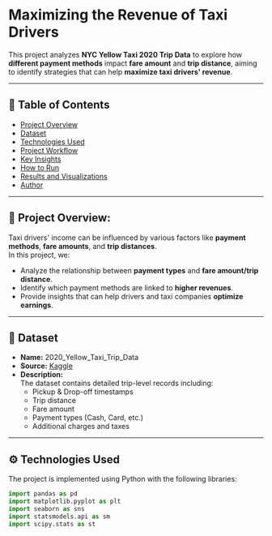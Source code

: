 # Maximizing the Revenue of Taxi Drivers

This project analyzes **NYC Yellow Taxi 2020 Trip Data** to explore how **different payment methods** impact **fare amount** and **trip distance**, aiming to identify strategies that can help **maximize taxi drivers' revenue**.

---

## 📑 Table of Contents
- [Project Overview](#Project-Overview)
- [Dataset](#dataset)
- [Technologies Used](#technologies-used)
- [Project Workflow](#project-workflow)
- [Key Insights](#key-insights)
- [How to Run](#how-to-run)
- [Results and Visualizations](#results-and-visualizations)
- [Author](#author)

---

## 📌 Project Overview:
Taxi drivers' income can be influenced by various factors like **payment methods**, **fare amounts**, and **trip distances**.  
In this project, we:
- Analyze the relationship between **payment types** and **fare amount/trip distance**.
- Identify which payment methods are linked to **higher revenues**.
- Provide insights that can help drivers and taxi companies **optimize earnings**.

---

## 📂 Dataset
- **Name:** 2020_Yellow_Taxi_Trip_Data  
- **Source:** [Kaggle](https://www.kaggle.com/)  
- **Description:**  
  The dataset contains detailed trip-level records including:
  - Pickup & Drop-off timestamps  
  - Trip distance  
  - Fare amount  
  - Payment types (Cash, Card, etc.)  
  - Additional charges and taxes  

---

## ⚙️ Technologies Used
The project is implemented using Python with the following libraries:

```python
import pandas as pd
import matplotlib.pyplot as plt
import seaborn as sns
import statsmodels.api as sm
import scipy.stats as st
